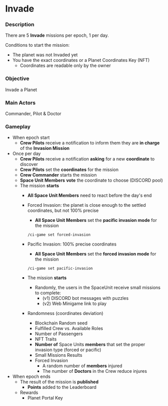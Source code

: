 # Invade

### Description

There are 5 **Invade** missions per epoch, 1 per day.

Conditions to start the mission:

* The planet was not Invaded yet
* You have the exact coordinates or a Planet Coordinates Key (NFT)
  * Coordinates are readable only by the owner

### Objective

Invade a Planet

### Main Actors

Commander, Pilot & Doctor

### Gameplay

* When epoch start
  * **Crew Pilots** receive a notification to inform them they are **in charge** of the **Invasion Mission**
* Once per day
  * **Crew Pilots** receive a notification **asking** for a new **coordinate** to discover
  * **Crew Pilots** set the **coordinates** for the mission
  * **Crew Commander** starts the mission
  * **Space Unit** **Members** **vote** the coordinate to choose (DISCORD pool)
  * The mission **starts**
    * **All Space Unit Members** need to react before the day's end
    *   Forced Invasion: the planet is close enough to the settled coordinates, but not 100% precise

        * **All Space Unit Members** set the **pacific invasion mode** for the mission

        `/ci-game set forced-invasion`
    *   Pacific Invasion: 100% precise coordinates

        * **All Space Unit Members** set the **forced invasion mode** for the mission

        `/ci-game set pacific-invasion`
    * The mission **starts**
      * Randomly, the users in the SpaceUnit receive small missions to complete:&#x20;
        * (v1) DISCORD bot messages with puzzles
        * (v2) Web Minigame link to play
    * Randomness (coordinates deviation)
      * Blockchain Random seed
      * Fulfilled Crew vs. Available Roles
      * Number of Passengers
      * NFT Traits
      * **Number of** Space Units **members** that set the proper invasion type (forced or pacific)
      * Small Missions Results
      * Forced Invasion
        * A random number of **members** injured
        * The number of **Doctors** in the Crew reduce injures
* When epoch ends
  * The result of the mission is **published**
    * **Points** added to the Leaderboard
  * Rewards
    * Planet Portal Key
